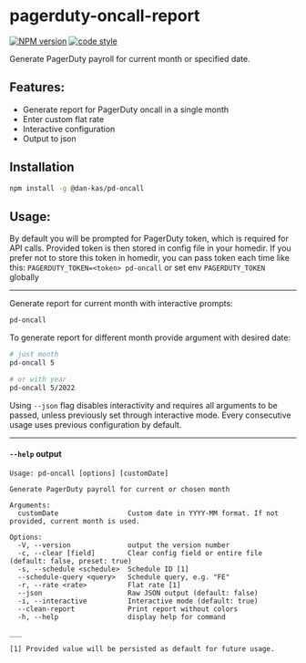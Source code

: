 # pagerduty-oncall-report

[![NPM version](https://img.shields.io/npm/v/@dan-kas/pd-oncall?color=374151&label=@dan-kas/pd-oncall)](https://www.npmjs.com/package/@dan-kas/pd-oncall) 
[![code style](https://antfu.me/badge-code-style.svg)](https://github.com/antfu/eslint-config)

Generate PagerDuty payroll for current month or specified date.

## Features:

- Generate report for PagerDuty oncall in a single month
- Enter custom flat rate
- Interactive configuration
- Output to json

## Installation

```sh
npm install -g @dan-kas/pd-oncall
```

## Usage: 

By default you will be prompted for PagerDuty token, which is required for API calls. Provided token is then stored in config file in your homedir. If you prefer not to store this token in homedir, you can pass token each time like this: `PAGERDUTY_TOKEN=<token> pd-oncall` or set env `PAGERDUTY_TOKEN` globally

---

Generate report for current month with interactive prompts:

```bash
pd-oncall
```

To generate report for different month provide argument with desired date:

```bash
# just month
pd-oncall 5

# or with year
pd-oncall 5/2022
```

Using `--json` flag disables interactivity and requires all arguments to be passed, unless previously set through interactive mode. Every consecutive usage uses previous configuration by default.

---

#### `--help` output
```
Usage: pd-oncall [options] [customDate]

Generate PagerDuty payroll for current or chosen month

Arguments:
  customDate                 Custom date in YYYY-MM format. If not provided, current month is used.

Options:
  -V, --version              output the version number
  -c, --clear [field]        Clear config field or entire file (default: false, preset: true)
  -s, --schedule <schedule>  Schedule ID [1]
  --schedule-query <query>   Schedule query, e.g. "FE"
  -r, --rate <rate>          Flat rate [1]
  --json                     Raw JSON output (default: false)
  -i, --interactive          Interactive mode (default: true)
  --clean-report             Print report without colors
  -h, --help                 display help for command

___

[1] Provided value will be persisted as default for future usage.
```